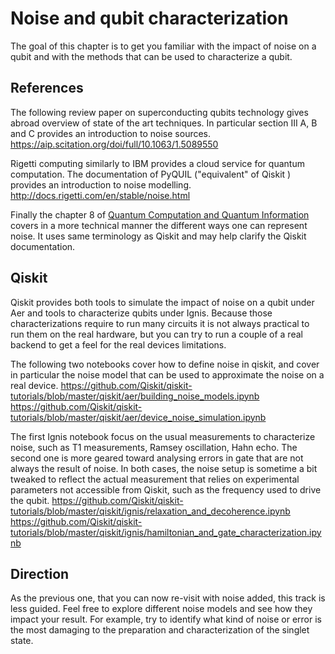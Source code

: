 # Noise and qubit characterization

The goal of this chapter is to get you familiar with the impact of noise on
a qubit and with the methods that can be used to characterize a qubit.


## References

The following review paper on superconducting qubits technology gives abroad
overview of state of the art techniques. In particular section III A, B and C
provides an introduction to noise sources.
https://aip.scitation.org/doi/full/10.1063/1.5089550

Rigetti computing similarly to IBM provides a cloud service for quantum
computation. The documentation of PyQUIL ("equivalent" of Qiskit ) provides an
introduction to noise modelling.
http://docs.rigetti.com/en/stable/noise.html

Finally the chapter 8 of
[Quantum Computation and Quantum Information](http://mmrc.amss.cas.cn/tlb/201702/W020170224608149940643.pdf)
covers in a more technical manner the different ways one can represent noise.
It uses same terminology as Qiskit and may help clarify the Qiskit
documentation.


## Qiskit

Qiskit provides both tools to simulate the impact of noise on a qubit under Aer
and tools to characterize qubits under Ignis. Because those characterizations
require to run many circuits it is not always practical to run them on the real
hardware, but you can try to run a couple of a real backend to get a feel for
the real devices limitations.

The following two notebooks cover how to define noise in qiskit, and cover in
particular the noise model that can be used to approximate the noise on a real
device.
https://github.com/Qiskit/qiskit-tutorials/blob/master/qiskit/aer/building_noise_models.ipynb
https://github.com/Qiskit/qiskit-tutorials/blob/master/qiskit/aer/device_noise_simulation.ipynb

The first Ignis notebook focus on the usual measurements to characterize noise,
such as T1 measurements, Ramsey oscillation, Hahn echo. The second one is more
geared toward analysing errors in gate that are not always the result of noise.
In both cases, the noise setup is sometime a bit tweaked to reflect the actual
measurement that relies on experimental parameters not accessible from Qiskit,
such as the frequency used to drive the qubit.
https://github.com/Qiskit/qiskit-tutorials/blob/master/qiskit/ignis/relaxation_and_decoherence.ipynb
https://github.com/Qiskit/qiskit-tutorials/blob/master/qiskit/ignis/hamiltonian_and_gate_characterization.ipynb


## Direction

As the previous one, that you can now re-visit with noise added, this track is
less guided. Feel free to explore different noise models and see how they
impact your result. For example, try to identify what kind of noise or error is
the most damaging to the preparation and characterization of the singlet state.

